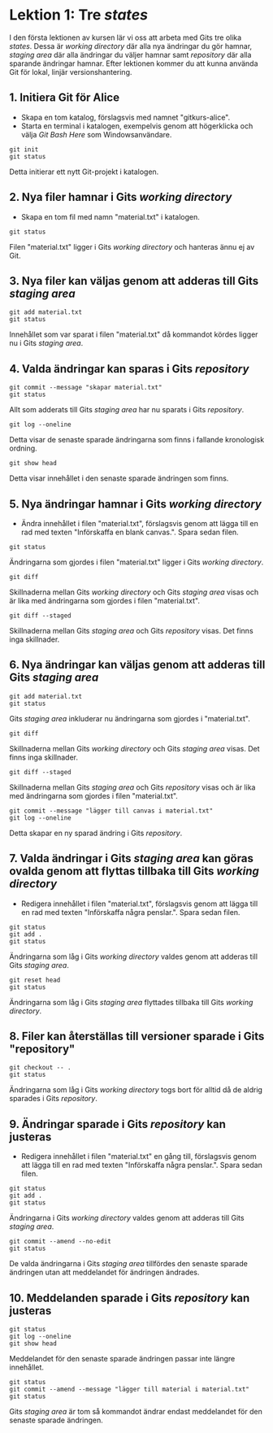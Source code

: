 # Lektion 1: Tre *states*

I den första lektionen av kursen lär vi oss att arbeta med Gits tre olika *states*. Dessa är *working directory* där alla nya ändringar du gör hamnar, *staging area* där alla ändringar du väljer hamnar samt *repository* där alla sparande ändringar hamnar. Efter lektionen kommer du att kunna använda Git för lokal, linjär versionshantering.

## 1. Initiera Git för Alice

* Skapa en tom katalog, förslagsvis med namnet "gitkurs-alice".
* Starta en terminal i katalogen, exempelvis genom att högerklicka och välja *Git Bash Here* som Windowsanvändare.

```
git init
git status
```

Detta initierar ett nytt Git-projekt i katalogen.

## 2. Nya filer hamnar i Gits *working directory*

* Skapa en tom fil med namn "material.txt" i katalogen.

```
git status
```

Filen "material.txt" ligger i Gits *working directory* och hanteras ännu ej av Git.

## 3. Nya filer kan väljas genom att adderas till Gits *staging area*

```
git add material.txt
git status
```

Innehållet som var sparat i filen "material.txt" då kommandot kördes ligger nu i Gits *staging area*.

## 4. Valda ändringar kan sparas i Gits *repository*

```
git commit --message "skapar material.txt"
git status
```

Allt som adderats till Gits *staging area* har nu sparats i Gits *repository*.

```
git log --oneline
```

Detta visar de senaste sparade ändringarna som finns i fallande kronologisk ordning.

```
git show head
```

Detta visar innehållet i den senaste sparade ändringen som finns.

## 5. Nya ändringar hamnar i Gits *working directory*

* Ändra innehållet i filen "material.txt", förslagsvis genom att lägga till en rad med texten "Införskaffa en blank canvas.". Spara sedan filen.

```
git status
```

Ändringarna som gjordes i filen "material.txt" ligger i Gits *working directory*.

```
git diff
```

Skillnaderna mellan Gits *working directory* och Gits *staging area* visas och är lika med ändringarna som gjordes i filen "material.txt".

```
git diff --staged
```

Skillnaderna mellan Gits *staging area* och Gits *repository* visas. Det finns inga skillnader.

## 6. Nya ändringar kan väljas genom att adderas till Gits *staging area*

```
git add material.txt
git status
```

Gits *staging area* inkluderar nu ändringarna som gjordes i "material.txt".

```
git diff
```

Skillnaderna mellan Gits *working directory* och Gits *staging area* visas. Det finns inga skillnader.

```
git diff --staged
```

Skillnaderna mellan Gits *staging area* och Gits *repository* visas och är lika med ändringarna som gjordes i filen "material.txt".

```
git commit --message "lägger till canvas i material.txt"
git log --oneline
```

Detta skapar en ny sparad ändring i Gits *repository*.

## 7. Valda ändringar i Gits *staging area* kan göras ovalda genom att flyttas tillbaka till Gits *working directory*

* Redigera innehållet i filen "material.txt", förslagsvis genom att lägga till en rad med texten "Införskaffa några penslar.". Spara sedan filen.

```
git status
git add .
git status
```

Ändringarna som låg i Gits *working directory* valdes genom att adderas till Gits *staging area*.

```
git reset head
git status
```

Ändringarna som låg i Gits *staging area* flyttades tillbaka till Gits *working directory*.

## 8. Filer kan återställas till versioner sparade i Gits "repository"

```
git checkout -- .
git status
```

Ändringarna som låg i Gits *working directory* togs bort för alltid då de aldrig sparades i Gits *repository*.

## 9. Ändringar sparade i Gits *repository* kan justeras

* Redigera innehållet i filen "material.txt" en gång till, förslagsvis genom att lägga till en rad med texten "Införskaffa några penslar.". Spara sedan filen.

```
git status
git add .
git status
```

Ändringarna i Gits *working directory* valdes genom att adderas till Gits *staging area*.

```
git commit --amend --no-edit
git status
```

De valda ändringarna i Gits *staging area* tillfördes den senaste sparade ändringen utan att meddelandet för ändringen ändrades.

## 10.  Meddelanden sparade i Gits *repository* kan justeras

```
git status
git log --oneline
git show head
```

Meddelandet för den senaste sparade ändringen passar inte längre innehållet.

```
git status
git commit --amend --message "lägger till material i material.txt"
git status
```

Gits *staging area* är tom så kommandot ändrar endast meddelandet för den senaste sparade ändringen.
